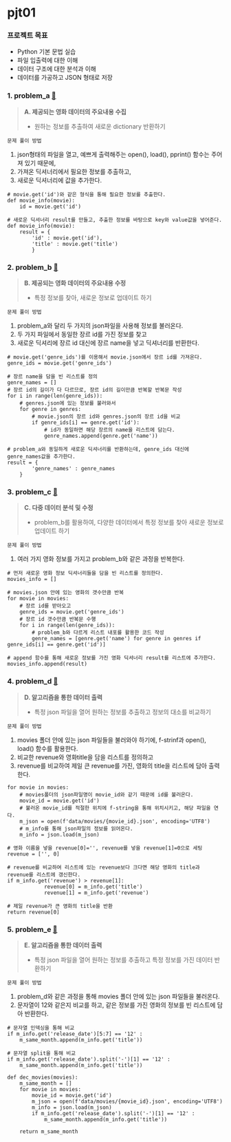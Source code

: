 # pjt01



### 프로젝트 목표

- Python 기본 문법 실습
- 파일 입출력에 대한 이해
- 데이터 구조에 대한 분석과 이해
- 데이터를 가공하고 JSON 형태로 저장





### 1. problem_a [&#128190;](./problem_a.py)

> **A. 제공되는 영화 데이터의 주요내용 수집**
>
> - 원하는 정보를 추출하여 새로운 dictionary 반환하기

`문제 풀이 방법`

1.  json형태의 파일을 열고, 예쁘게 출력해주는 open(), load(), pprint() 함수는 주어져 있기 때문에, 
2.  가져온 딕셔너리에서 필요한 정보를 추출하고,
3.  새로운 딕셔너리에 값을 추가한다. 

```
# movie.get('id')와 같은 형식을 통해 필요한 정보를 추출한다.
def movie_info(movie):
	id = movie.get('id')
```

```
# 새로운 딕셔너리 result를 만들고, 추출한 정보를 바탕으로 key와 value값을 넣어준다.
def movie_info(movie):    
    result = {
        'id' : movie.get('id'),
        'title' : movie.get('title')
        }
```





### 2. problem_b [&#128190;](./problem_b.py)



> **B. 제공되는 영화 데이터의 주요내용 수정**
>
> - 특정 정보를 찾아, 새로운 정보로 업데이트 하기

`문제 풀이 방법`

1.  problem_a와 달리 두 가지의 json파일을 사용해 정보를 불러온다.
2.  두 가지 파일에서 동일한 장르 id를 가진 정보를 찾고
3.  새로운 딕셔리에 장르 id 대신에 장르 name을 넣고 딕셔너리를 반환한다.

```
# movie.get('genre_ids')를 이용해서 movie.json에서 장르 id를 가져온다.
genre_ids = movie.get('genre_ids')
```



```
# 장르 name을 담을 빈 리스트를 정의
genre_names = []
# 장르 id의 길이가 다 다르므로, 장르 id의 길이만큼 반복할 반복문 작성
for i in range(len(genre_ids)):
	# genres.json에 있는 정보를 불러와서
	for genre in genres:
		# movie.json의 장르 id와 genres.json의 장르 id을 비교
		if genre_ids[i] == genre.get('id'):
			# id가 동일하면 해당 장르의 name을 리스트에 담는다.
			genre_names.append(genre.get('name'))
```



```
# problem_a와 동일하게 새로운 딕셔너리를 반환하는데, genre_ids 대신에 genre_names값을 추가한다.
result = {
        'genre_names' : genre_names
    }
```





### 3. problem_c [&#128190;](./problem_c.py)

> **C. 다중 데이터 분석 및 수정**
>
> - problem_b를 활용하여, 다양한 데이터에서 특정 정보를 찾아 새로운 정보로 업데이트 하기

`문제 풀이 방법`

1.  여러 가지 영화 정보를 가지고 problem_b와 같은 과정을 반복한다.

```
# 먼저 새로운 영화 정보 딕셔너리들을 담을 빈 리스트를 정의한다.
movies_info = []
```



```
# movies.json 안에 있는 영화의 갯수만큼 반복
for movie in movies:
	# 장르 id를 받아오고
	genre_ids = movie.get('genre_ids')
	# 장르 id 갯수만큼 반복문 수행
    for i in range(len(genre_ids)):
    	# problem_b와 다르게 리스트 내포를 활용한 코드 작성
    	genre_names = [genre.get('name') for genre in genres if genre_ids[i] == genre.get('id')]
```



```
# append 함수를 통해 새로운 정보를 가진 영화 딕셔너리 result를 리스트에 추가한다.
movies_info.append(result)
```





### 4. problem_d [&#128190;](./problem_d.py)

> **D. 알고리즘을 통한 데이터 출력**
>
> - 특정 json 파일을 열어 원하는 정보를 추출하고 정보의 대소를 비교하기

`문제 풀이 방법`

1.  movies 폴더 안에 있는 json 파일들을 불러와야 하기에, f-strinf과 open(), load() 함수를 활용한다.
2.  비교한 revenue와 영화title을 담을 리스트를 정의하고
3.  revenue를 비교하여 제일 큰 revenue를 가진, 영화의 title을 리스트에 담아 출력한다.

```
for movie in movies:
	# movies폴더의 json파일명이 movie_id와 같기 때문에 id를 불러온다.
	movie_id = movie.get('id')
	# 불러온 movie_id를 적절한 위치에 f-string을 통해 위치시키고, 해당 파일을 연다.
	m_json = open(f'data/movies/{movie_id}.json', encoding='UTF8')
	# m_info를 통해 json파일의 정보를 읽어온다.
	m_info = json.load(m_json)
```



```
# 영화 이름을 넣을 revenue[0]='', revenue를 넣을 revenue[1]=0으로 세팅
revenue = ['', 0]
```



```
# revenue를 비교하여 리스트에 있는 revenue보다 크다면 해당 영화의 title과 revenue를 리스트에 갱신한다.
if m_info.get('revenue') > revenue[1]:
            revenue[0] = m_info.get('title')
            revenue[1] = m_info.get('revenue')
```



```
# 제일 revenue가 큰 영화의 title을 반환
return revenue[0]
```





### 5. problem_e [&#128190;](./problem_e.py)

> **E. 알고리즘을 통한 데이터 출력**
>
> - 특정 json 파일을 열어 원하는 정보를 추출하고 특정 정보를 가진 데이터 반환하기

`문제 풀이 방법`

1.  problem_d와 같은 과정을 통해 movies 폴더 안에 있는 json 파일들을 불러온다.
2.  문자열이 12와 같은지 비교를 하고, 같은 정보를 가진 영화의 정보를 빈 리스트에 담아 반환한다.

```
# 문자열 인덱싱을 통해 비교
if m_info.get('release_date')[5:7] == '12' :
	m_same_month.append(m_info.get('title'))
	
# 문자열 split을 통해 비교
if m_info.get('release_date').split('-')[1] == '12' :
	m_same_month.append(m_info.get('title'))
```



```
def dec_movies(movies):
    m_same_month = []
    for movie in movies:
        movie_id = movie.get('id')
        m_json = open(f'data/movies/{movie_id}.json', encoding='UTF8')
        m_info = json.load(m_json)
        if m_info.get('release_date').split('-')[1] == '12' :
            m_same_month.append(m_info.get('title'))
            
    return m_same_month
```

